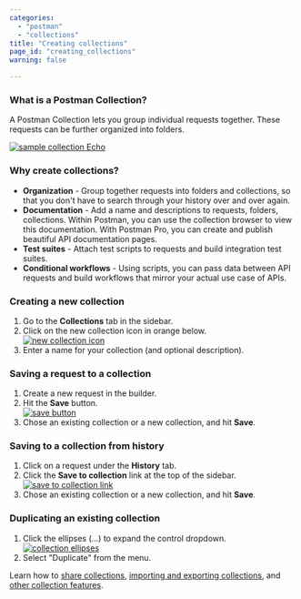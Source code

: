 ```yaml
---
categories:
  - "postman"
  - "collections"
title: "Creating collections"
page_id: "creating_collections"
warning: false

---
```


### What is a Postman Collection?

A Postman Collection lets you group individual requests together. These requests can be further organized into folders. 

[![sample collection Echo](https://www.getpostman.com/img/v1/docs/thumbs/20.png)](https://www.getpostman.com/img/v1/docs/source/20.png)

### Why create collections?

*   **Organization** - Group together requests into folders and collections, so that you don't have to search through your history over and over again.
*   **Documentation** - Add a name and descriptions to requests, folders, collections. Within Postman, you can use the collection browser to view this documentation. With Postman Pro, you can create and publish beautiful API documentation pages.
*   **Test suites** - Attach test scripts to requests and build integration test suites.
*   **Conditional workflows** - Using scripts, you can pass data between API requests and build workflows that mirror your actual use case of APIs.

### Creating a new collection

1.  Go to the **Collections** tab in the sidebar.
2.  Click on the new collection icon in orange below.  
    [![new collection icon](https://s3.amazonaws.com/postman-static-getpostman-com/postman-docs/58493890.png)](https://s3.amazonaws.com/postman-static-getpostman-com/postman-docs/58493890.png)
3.  Enter a name for your collection (and optional description).

### Saving a request to a collection

1.  Create a new request in the builder.
2.  Hit the **Save** button.  
    [![save button](https://s3.amazonaws.com/postman-static-getpostman-com/postman-docs/58493928.png)](https://s3.amazonaws.com/postman-static-getpostman-com/postman-docs/58493928.png)
3.  Chose an existing collection or a new collection, and hit **Save**.

### Saving to a collection from history

1.  Click on a request under the **History** tab.
2.  Click the **Save to collection** link at the top of the sidebar.  
    [![save to collection link](https://s3.amazonaws.com/postman-static-getpostman-com/postman-docs/58493957.png)](https://s3.amazonaws.com/postman-static-getpostman-com/postman-docs/58493957.png)
3.  Chose an existing collection or a new collection, and hit **Save**.

### Duplicating an existing collection

1.  Click the ellipses (...) to expand the control dropdown.   
    [![collection ellipses](https://s3.amazonaws.com/postman-static-getpostman-com/postman-docs/58493990.png)](https://s3.amazonaws.com/postman-static-getpostman-com/postman-docs/58493990.png)
2.  Select "Duplicate" from the menu.

Learn how to [share collections](/docs/postman/collections/sharing_collections), [importing and exporting collections](/docs/postman/collections/data_formats), and [other collection features](/docs/postman/collections/managing_collections).  

